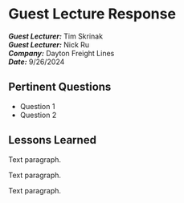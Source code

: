 # Guest Lecture Response
***Guest Lecturer:*** Tim Skrinak<br>
***Guest Lecturer:*** Nick Ru<br>
***Company:*** Dayton Freight Lines<br>
***Date:*** 9/26/2024<br>

## Pertinent Questions
* Question 1 
* Question 2

## Lessons Learned
Text paragraph.

Text paragraph.

Text paragraph.
